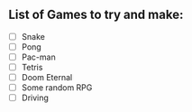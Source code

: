 ## List of Games to try and make:
- [ ] Snake
- [ ] Pong
- [ ] Pac-man
- [ ] Tetris
- [ ] Doom Eternal
- [ ] Some random RPG
- [ ] Driving
